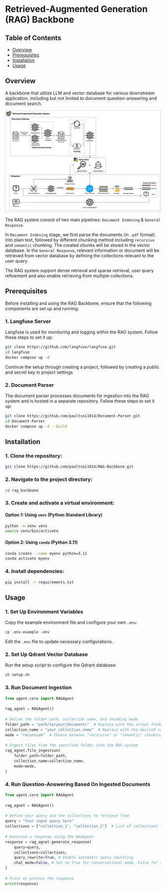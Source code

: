 # Retrieved-Augmented Generation (RAG) Backbone

## Table of Contents

- [Overview](#Overview)
- [Prerequisites](#prerequisites)
- [Installation](#installation)
- [Usage](#usage)

## Overview 
A backbone that utilize LLM and vector database for various downstream application, 
including but not limited to document question-answering and document search.

![Project Illustration](assets/rag_architecture.png)

The RAG system consist of two main pipelines: `Document Indexing` & `General Response`.

In `Document Indexing` stage, we first parse the documents (in `.pdf` format) into plain
text, followed by different chunking method including `recursive` and `semantic`
chunking. The created chunks will be stored in the vector database. In the 
`General Response`, relevant information or document will be retrieved from 
vector database by defining the collections relevant to the user query. 

The RAG system support dense retrieval and sparse retrieval, user query refinement 
and also enable retrieving from multiple collections. 
<br />
## Prerequisites
Before installing and using the RAG Backbone, ensure that the following components are set up and running:

### 1. Langfuse Server
Langfuse is used for monitoring and logging within the RAG system. Follow these steps to set it up:
```bash
git clone https://github.com/langfuse/langfuse.git
cd langfuse
docker compose up -d
```
Continue the setup through creating a project, followed by creating a public and secret key in project settings

### 2. Document Parser
The document parser processes documents for ingestion into the RAG system and is hosted in a separate repository. Follow these steps to set it up:
```bash
git clone https://github.com/paultsoi1014/Document-Parser.git
cd Document-Parser
docker compose up -d --build
```

## Installation
### 1. Clone the repository:
```bash
git clone https://github.com/paultsoi1014/RAG-Backbone.git
```
### 2. Navigate to the project directory:
```bash
cd rag_backbone
```
### 3. Create and activate a virtual environment:
#### Option 1: Using `venv` (Python Standard Library)
```bash
python -m venv venv
source venv/bin/activate
```
#### Option 2: Using `conda` (Python 3.11)
```bash
conda create --name myenv python=3.11
conda activate myenv
```

### 4. Install dependencies:
```bash
pip install -r requirements.txt
```

## Usage
### 1. Set Up Environment Variables
Copy the example environment file and configure your own `.env`:
```bash
cp .env.example .env
```
Edit the `.env` file to update necessary configurations.

### 2. Set Up Qdrant Vector Database
Run the setup script to configure the Qdrant database:
```bash
sh setup.sh
```

### 3. Run Document Ingestion
```python
from agent.core import RAGAgent

rag_agnet = RAGAgent()

# Define the folder path, collection name, and chunking mode
folder_path = "path/to/your/documents"  # Replace with the actual folder path
collection_name = "your_collection_name"  # Replace with the desired collection name
mode = "recursive"  # Choose between "recursive" or "semantic" chunking

# Ingest files from the specified folder into the RAG system
rag_agnet.file_ingestion(
    folder_path=folder_path,
    collection_name=collection_name,
    mode=mode,
)
```

### 4. Run Question-Answering Based On Ingested Documents
```python
from agent.core import RAGAgent

rag_agnet = RAGAgent()

# Define your query and the collections to retrieve from
query = "Your input query here"
collections = ["collection_1", "collection_2"]  # List of collections to search in

# Generate a response using the RAGAgent
response = rag_agnet.generate_response(
    query=query,
    collections=collections,
    query_rewrite=True, # Enable automatic query rewriting
    chat_mode=False, # Set to True for conversational mode, False for structure output
)

# Print or process the response
print(response)
```





